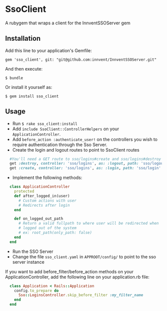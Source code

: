 # SsoClient

A rubygem that wraps a client for the InnventSSOServer gem

## Installation

Add this line to your application's Gemfile:

    gem 'sso_client', git: "git@github.com:innvent/InnventSSOServer.git"

And then execute:

    $ bundle

Or install it yourself as:

    $ gem install sso_client

## Usage

- Run ```$ rake sso_client:install```
- Add ```include SsoClient::ControllerHelpers``` on your ```ApplicationController```.
- Add ```before_action :authenticate_user!``` on the controllers you wish to require authentication through the Sso Server.
- Create the login and logout routes to point to SsoClient routes
```ruby
  #You'll need a GET route to sso/logins#create and sso/logins#destroy
  get :destroy, controller: 'sso/logins', as: :logout, path: 'sso/logout'
  get :create, controller: 'sso/logins', as: :login, path: 'sso/login'
```
- Implement the following methods:
```ruby
  class ApplicationController
    protected
    def after_logged_in(user)
      # Custom actions with user
      # Redirects after login
    end

    def on_logged_out_path
      # Return a valid fullpath to where user will be redirected when
      # logged out of the system
      # ex: root_path(only_path: false)
    end
  end
```
- Run the SSO Server
- Change the file ```sso_client.yaml``` in ```APPROOT/config/``` to point to the sso server instance

If you want to add before_filter/before_action methods on your ApplicationController, add the following line on your application.rb file:
```ruby
  class Application < Rails::Application
    config.to_prepare do
      Sso::LoginsController.skip_before_filter :my_filter_name
    end
  end
```
